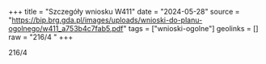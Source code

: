 +++
title = "Szczegóły wniosku W411"
date = "2024-05-28"
source = "https://bip.brg.gda.pl/images/uploads/wnioski-do-planu-ogolnego/w411_a753b4c7fab5.pdf"
tags = ["wnioski-ogolne"]
geolinks = []
raw = "216/4 "
+++

216/4



